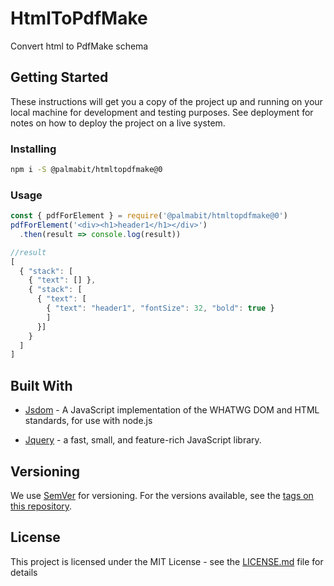 # HtmlToPdfMake

Convert html to PdfMake schema

## Getting Started

These instructions will get you a copy of the project up and running on your local machine for development and testing purposes. See deployment for notes on how to deploy the project on a live system.

### Installing

```bash
npm i -S @palmabit/htmltopdfmake@0
```

### Usage

```javascript
const { pdfForElement } = require('@palmabit/htmltopdfmake@0')
pdfForElement('<div><h1>header1</h1></div>')
  .then(result => console.log(result))

//result
[
  { "stack": [
    { "text": [] },
    { "stack": [
      { "text": [
        { "text": "header1", "fontSize": 32, "bold": true }
        ]
      }]
    }
  ]
]
```

## Built With

* [Jsdom](https://github.com/jsdom/jsdom) - A JavaScript implementation of the WHATWG DOM and HTML standards, for use with node.js

* [Jquery](https://jquery.com/) - a fast, small, and feature-rich JavaScript library.

## Versioning

We use [SemVer](http://semver.org/) for versioning. For the versions available, see the [tags on this repository](https://github.com/your/project/tags).

## License

This project is licensed under the MIT License - see the [LICENSE.md](LICENSE.md) file for details
